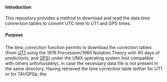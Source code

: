 #### Introduction
This repository provides a method to download and read the data time conversion tables to convert UTC time to UT1 and GPS times.

##### Purpose
The _time_correction_ function permits to download the correction tables (from [UT1]([https://link-url-here.org](https://maia.usno.navy.mil/products/daily.htm)) using the 1976 Precession/1980 Nutation Theory with 90 days of predictions, and [GPS](https://maia.usno.navy.mil/products/leap-second)) under the UNIX operating system (not compatible with others unfortunately), in case the necessary data file is not present in the same directory. Having retrieved the time correction table (either for UT1 or for TAI/GPSp, the 


